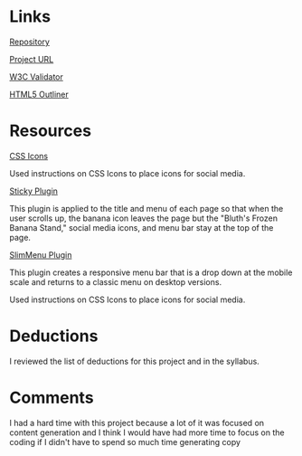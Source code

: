 # Links

[Repository](https://github.com/kellymarton/project_final3_marton_kelly)

[Project URL](http://kellymarton.com/bluthsbananastand/)

[W3C Validator]()

[HTML5 Outliner]()

# Resources
[CSS Icons](https://www.w3schools.com/w3css/w3css_icons.asp)

Used instructions on CSS Icons to place icons for social media.

[Sticky Plugin](http://stickyjs.com/)

This plugin is applied to the title and menu of each page so that when the user scrolls up, the banana icon leaves the page but the "Bluth's Frozen Banana Stand," social media icons, and menu bar stay at the top of the page.

[SlimMenu Plugin](http://adnantopal.github.io/slimmenu/)

This plugin creates a responsive menu bar that is a drop down at the mobile scale and returns to a classic menu on desktop versions.

Used instructions on CSS Icons to place icons for social media.

# Deductions
I reviewed the list of deductions for this project and in the syllabus.

# Comments
I had a hard time with this project because a lot of it was focused on content generation and
I think I would have had more time to focus on the coding if I didn't have to spend so much time generating copy
